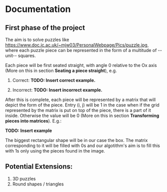 # Documentation 

## First phase of the project 

The aim is to solve puzzles like https://www.doc.ic.ac.uk/~mjw03/PersonalWebpage/Pics/puzzle.jpg, where each puzzle piece can be represented in the form of a multitude of --unit-- squares. 

Each piece will be first seated straight, with angle 0 relative to the Ox axis (More on this in section **Seating a piece straight**), e.g. <br>

1. Correct: **TODO: Insert correct example.**

2. Incorrect: **TODO: Insert incorrect example.**

After this is complete, each piece will be represented by a matrix that will depict the form of the piece. Entry (i, j) will be 1 in the case when if the grid represented by the matrix is put on top of the piece, there is a part of it inside. Otherwise the value will be 0 (More on this in section **Transforming pieces into matrices**). E.g.: <br>

**TODO: Insert example**

The biggest rectangular shape will be in our case the box. The matrix corresponding to it will be filled with 0s and our algotithm's aim is to fill this with 1s only using the pieces found in the image. 

## Potential Extensions: 

1. 3D puzzles
2. Round shapes / triangles 